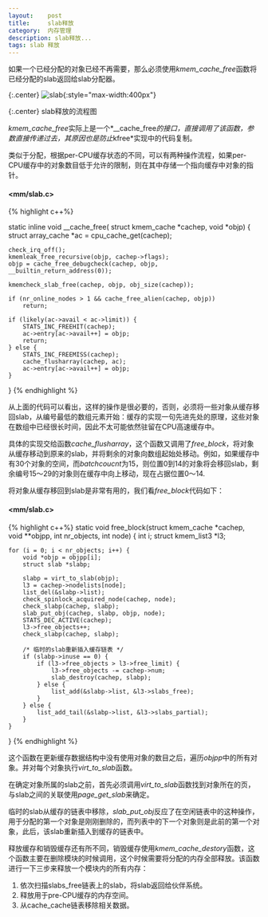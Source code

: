 ```yaml
---
layout:    post
title:     slab释放
category:  内存管理
description: slab释放...
tags: slab 释放
---
```

如果一个已经分配的对象已经不再需要，那么必须使用*kmem_cache_free*函数将已经分配的slab返回给slab分配器。

{:.center}
![slab](/blog/images/slab6.png){:style="max-width:400px"}

{:.center}
slab释放的流程图

*kmem_cache_free*实际上是一个*__cache_free*的接口，直接调用了该函数，参数直接传递过去，其原因也是防止*kfree*实现中的代码复制。

类似于分配，根据per-CPU缓存状态的不同，可以有两种操作流程，如果per-CPU缓存中的对象数目低于允许的限制，则在其中存储一个指向缓存中对象的指针。

#### <mm/slab.c> ####

{% highlight c++%}

static inline void __cache_free(
    struct kmem_cache *cachep, void *objp)
{
    struct array_cache *ac = cpu_cache_get(cachep);

    check_irq_off();
    kmemleak_free_recursive(objp, cachep->flags);
    objp = cache_free_debugcheck(cachep, objp, __builtin_return_address(0));

    kmemcheck_slab_free(cachep, objp, obj_size(cachep));

    if (nr_online_nodes > 1 && cache_free_alien(cachep, objp))
        return;

    if (likely(ac->avail < ac->limit)) {
        STATS_INC_FREEHIT(cachep);
        ac->entry[ac->avail++] = objp;
        return;
    } else {
        STATS_INC_FREEMISS(cachep);
        cache_flusharray(cachep, ac);
        ac->entry[ac->avail++] = objp;
    }
}
{% endhighlight %}

从上面的代码可以看出，这样的操作是很必要的，否则，必须将一些对象从缓存移回slab，从编号最低的数组元素开始：缓存的实现一句先进先处的原理，这些对象在数组中已经很长时间，因此不太可能依然驻留在CPU高速缓存中。

具体的实现交给函数*cache_flusharray*，这个函数又调用了*free_block*，将对象从缓存移动到原来的slab，并将剩余的对象向数组起始处移动。例如，如果缓存中有30个对象的空间，而*batchcoucnt*为15，则位置0到14的对象将会移回slab，剩余编号15～29的对象则在缓存中向上移动，现在占据位置0～14.

将对象从缓存移回到slab是非常有用的，我们看*free_block*代码如下：

#### <mm/slab.c> ####

{% highlight c++%}
static void free_block(struct kmem_cache *cachep, void **objpp, int nr_objects,
               int node)
{
    int i;
    struct kmem_list3 *l3;

    for (i = 0; i < nr_objects; i++) {
        void *objp = objpp[i];
        struct slab *slabp;

        slabp = virt_to_slab(objp);
        l3 = cachep->nodelists[node];
        list_del(&slabp->list);
        check_spinlock_acquired_node(cachep, node);
        check_slabp(cachep, slabp);
        slab_put_obj(cachep, slabp, objp, node);
        STATS_DEC_ACTIVE(cachep);
        l3->free_objects++;
        check_slabp(cachep, slabp);

        /* 临时的slab重新插入缓存链表 */
        if (slabp->inuse == 0) {
            if (l3->free_objects > l3->free_limit) {
                l3->free_objects -= cachep->num;
                slab_destroy(cachep, slabp);
            } else {
                list_add(&slabp->list, &l3->slabs_free);
            }
        } else {
            list_add_tail(&slabp->list, &l3->slabs_partial);
        }
    }
}
{% endhighlight %}

这个函数在更新缓存数据结构中没有使用对象的数目之后，遍历*objpp*中的所有对象。并对每个对象执行*virt_to_slab*函数。

在确定对象所属的slab之前，首先必须调用*virt_to_slab*函数找到对象所在的页，与slab之间的关联使用*page_get_slab*来确定。

临时的slab从缓存的链表中移除，*slab_put_obj*反应了在空闲链表中的这种操作，用于分配的第一个对象是刚刚删除的，而列表中的下一个对象则是此前的第一个对象，此后，该slab重新插入到缓存的链表中。

释放缓存和销毁缓存还有所不同，销毁缓存使用*kmem_cache_destory*函数，这个函数主要在删除模块的时候调用，这个时候需要将分配的内存全部释放。该函数进行一下三步来释放一个模块内的所有内存：

1. 依次扫描slabs_free链表上的slab，将slab返回给伙伴系统。
2. 释放用于pre-CPU缓存的内存空间。
3. 从cache_cache链表移除相关数据。
